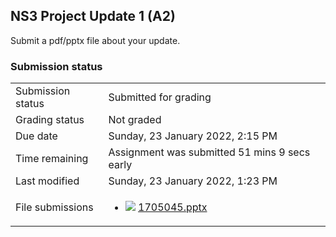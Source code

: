 <h2>NS3 Project Update 1 (A2)</h2>Submit a pdf/pptx file about your update.<br />

<h3>Submission status</h3><table>
<tbody><tr>
<td>Submission status</td>
<td>Submitted for grading</td>
</tr>
<tr>
<td>Grading status</td>
<td>Not graded</td>
</tr>
<tr>
<td>Due date</td>
<td>Sunday, 23 January 2022, 2:15 PM</td>
</tr>
<tr>
<td>Time remaining</td>
<td>Assignment was submitted 51 mins 9 secs early</td>
</tr>
<tr>
<td>Last modified</td>
<td>Sunday, 23 January 2022, 1:23 PM</td>
</tr>
<tr>
<td>File submissions</td>
<td><ul><li><img src="..%5C..%5C..%5CJanuary%202019%5CCSE203%5CNews%20forum%5CGraph%20Data%20Structure%5Cfile%5Cpowerpoint.png" /> <a href="file%5C1705045.pptx">1705045.pptx</a> 
</li></ul>

</td>
</tr>

</tbody>
</table>



